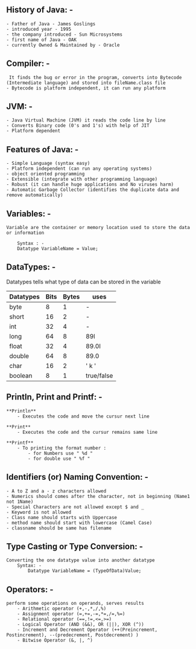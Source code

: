 
## **History of Java: -**
    - Father of Java - James Goslings
    - introduced year - 1995
    - the company introduced - Sun Microsystems
    - first name of Java - OAK
    - currently Owned & Maintained by - Oracle  

## **Compiler: -**
     It finds the bug or error in the program, converts into Bytecode (Intermediate language) and stored into fileName.class file 
    - Bytecode is platform independent, it can run any platform

## **JVM: -**
    - Java Virtual Machine (JVM) it reads the code line by line
    - Converts Binary code (0's and 1's) with help of JIT
    - Platform dependent 

## **Features of Java: -**
    - Simple Language (syntax easy)
    - Platform independent (can run any operating systems)
    - object oriented programming 
    - Extensible (integrate with other programming language)
    - Robust (it can handle huge applications and No viruses harm)
    - Automatic Garbage Collector (identifies the duplicate data and remove automatically)    


## **Variables: -**

    Variable are the container or memory location used to store the data or information

        Syntax : -
        Datatype VariableName = Value;

## **DataTypes: -**

Datatypes tells what type of data can be stored in the variable


| Datatypes | Bits | Bytes | uses       |
| --------- | ---- | ----- | ---------- |
| byte      | 8    | 1     | -          |
| short     | 16   | 2     | -          |
| int       | 32   | 4     | -          |
| long      | 64   | 8     | 89l        |
| float     | 32   | 4     | 89.0l      |
| double    | 64   | 8     | 89.0       |
| char      | 16   | 2     | ' k '      |
| boolean   | 8    | 1     | true/false |


## **Println, Print and Printf: -**
    **Println**
        - Executes the code and move the cursur next line

    **Print**
        - Executes the code and the cursur remains same line

    **Printf**
        - To printing the format number : 
            - for Numbers use " %d "
            - for double use " %f "  


## **Identifiers (or) Naming Convention: -**
    - A to Z and a - z characters allowed
    - Numerics should comes after the character, not in beginning (Name1 not 1Name)
    - Special Characters are not allowed except $ and _
    - Keyword is not allowed 
    - Class name should starts with Uppercase
    - method name should start with lowercase (Camel Case) 
    - classname should be same has filename

## **Type Casting or Type Conversion: -**
    Converting the one datatype value into another datatype 
        Syntax: -
            Datatype VariableName = (TypeOfData)Value;


## **Operators: -**
    perform some operations on operands, serves results
        - Arithmetic operator (+,-,*,/,%)
        - Assignment operator (=,+=,-=,*=,/=,%=)
        - Relational operator (==,!=,<=,>=)
        - Logical Operator (AND (&&), OR (||), XOR (^))
        - Increment and Decrement Operator (++(Preincrement, Postincrement), --(predecrement, Postdecrement) )
        - Bitwise Operator (&, |, ^)
        

